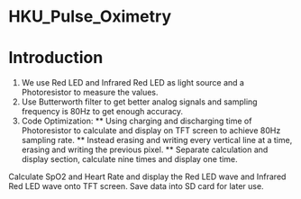 # HKU_Pulse_Oximetry
Introduction
============
1. We use Red LED and Infrared Red LED as light source and a Photoresistor to measure the values.
2. Use Butterworth filter to get better analog signals and sampling frequency is 80Hz to get enough accuracy.
3. Code Optimization:
  ** Using charging and discharging time of Photoresistor to calculate and display on TFT screen to achieve 80Hz sampling rate.
  ** Instead erasing and writing every vertical line at a time, erasing and writing the previous pixel.
  ** Separate calculation and display section, calculate nine times and display one time.

Calculate SpO2 and Heart Rate and display the Red LED wave and Infrared Red LED wave onto TFT screen.
Save data into SD card for later use.
